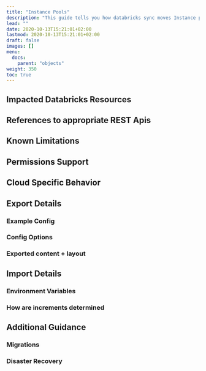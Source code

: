 ```yaml
---
title: "Instance Pools"
description: "This guide tells you how databricks sync moves Instance pools across workspaces."
lead: ""
date: 2020-10-13T15:21:01+02:00
lastmod: 2020-10-13T15:21:01+02:00
draft: false
images: []
menu:
  docs:
    parent: "objects"
weight: 350
toc: true
---
```


## Impacted Databricks Resources

## References to appropriate REST Apis

## Known Limitations

## Permissions Support

## Cloud Specific Behavior

## Export Details

### Example Config

### Config Options

### Exported content + layout

## Import Details

### Environment Variables

### How are increments determined

## Additional Guidance

### Migrations

### Disaster Recovery

